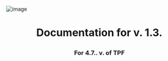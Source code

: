![image](https://user-images.githubusercontent.com/37147270/130256008-a0cbcf53-6e3b-4e5c-b128-ffa5d1f8dd08.png)
# <p align="center">Documentation for v. 1.3.</p>
### <p align="center">For 4.7.. v. of TPF</p>
